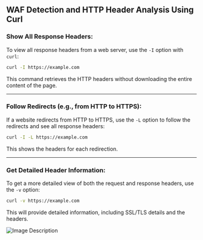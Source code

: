 
## WAF Detection and HTTP Header Analysis Using Curl

### Show All Response Headers:
To view all response headers from a web server, use the `-I` option with `curl`:

```bash
curl -I https://example.com
```

This command retrieves the HTTP headers without downloading the entire content of the page.

---

### Follow Redirects (e.g., from HTTP to HTTPS):
If a website redirects from HTTP to HTTPS, use the `-L` option to follow the redirects and see all response headers:

```bash
curl -I -L https://example.com
```

This shows the headers for each redirection.

---

### Get Detailed Header Information:
To get a more detailed view of both the request and response headers, use the `-v` option:

```bash
curl -v https://example.com
```

This will provide detailed information, including SSL/TLS details and the headers.

![Image Description](WAF-Detection/images/Screenshot_1.jpg)


